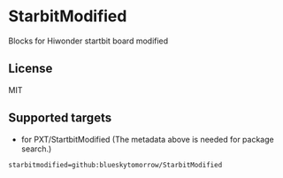 # StarbitModified

Blocks for Hiwonder startbit board modified
## License

MIT

## Supported targets

* for PXT/StartbitModified
(The metadata above is needed for package search.)

```package
starbitmodified=github:blueskytomorrow/StarbitModified
```

